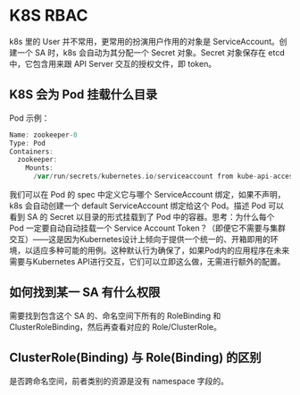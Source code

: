 # K8S RBAC

k8s 里的 User 并不常用，更常用的扮演用户作用的对象是 ServiceAccount。创建一个 SA 时，k8s 会自动为其分配一个 Secret 对象。Secret 对象保存在 etcd 中，它包含用来跟 API Server 交互的授权文件，即 token。

## K8S 会为 Pod 挂载什么目录

Pod 示例：

```go
Name: zookeeper-0
Type: Pod
Containers:
  zookeeper:
    Mounts:
      /var/run/secrets/kubernetes.io/serviceaccount from kube-api-access-qvd8l (ro)
```

我们可以在 Pod 的 spec 中定义它与哪个 ServiceAccount 绑定，如果不声明，k8s 会自动创建一个 default ServiceAccount 绑定给这个 Pod。描述 Pod 可以看到 SA 的 Secret 以目录的形式挂载到了 Pod 中的容器。思考：为什么每个 Pod 一定要自动自动挂载一个 Service Account Token？（即便它不需要与集群交互）——这是因为Kubernetes设计上倾向于提供一个统一的、开箱即用的环境，以适应多种可能的用例。这种默认行为确保了，如果Pod内的应用程序在未来需要与Kubernetes API进行交互，它们可以立即这么做，无需进行额外的配置。

## 如何找到某一 SA 有什么权限

需要找到包含这个 SA 的、命名空间下所有的 RoleBinding 和 ClusterRoleBinding，然后再查看对应的 Role/ClusterRole。

## ClusterRole(Binding) 与 Role(Binding) 的区别

是否跨命名空间，前者类别的资源是没有 namespace 字段的。
